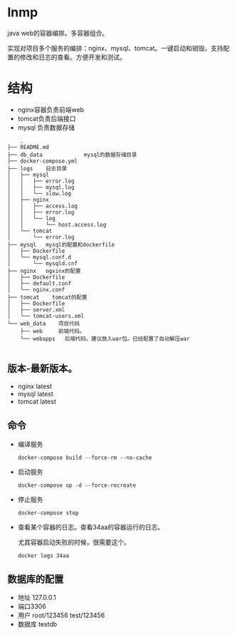 # lnmp

java web的容器编排。多容器组合。

实现对项目多个服务的编排：nginx、mysql、tomcat。一键启动和销毁。支持配置的修改和日志的查看。方便开发和测试。


# 结构
- nginx容器负责前端web
- tomcat负责后端接口
- mysql 负责数据存储

```	
	.
├── README.md
├── db_data             mysql的数据存储目录
├── docker-compose.yml
├── logs    日志目录
│   ├── mysql
│   │   ├── error.log
│   │   ├── mysql.log
│   │   └── slow.log
│   ├── nginx
│   │   ├── access.log
│   │   ├── error.log
│   │   └── log
│   │       └── host.access.log
│   └── tomcat
│       └── error.log
├── mysql   mysql的配置和dockerfile
│   ├── Dockerfile
│   └── mysql.conf.d
│       └── mysqld.cnf
├── nginx   ngxinx的配置
│   ├── Dockerfile
│   ├── default.conf
│   └── nginx.conf
├── tomcat    tomcat的配置
│   ├── Dockerfile
│   ├── server.xml
│   └── tomcat-users.xml
└── web_data    项目代码
    ├── web     前端代码。 
    └── webapps   后端代码。建议放入war包。已经配置了自动解压war
    
```



## 版本-最新版本。

- nginx  latest
- mysql  latest
- tomcat  latest

## 命令


- 编译服务

	```
	docker-compose build --force-rm --no-cache
	
	```
- 启动服务

	```
	docker-compose up -d --force-recreate
	
	```

- 停止服务

	```
	docker-compose stop
	```
- 查看某个容器的日志。查看34aa的容器运行的日志。

	尤其容器启动失败的时候，很需要这个。

	```
	docker logs 34aa
	```

## 数据库的配置
- 地址 127.0.0.1
- 端口3306   
- 用户 root/123456  test/123456
- 数据库 testdb


